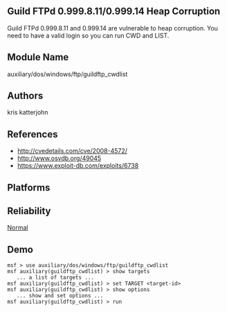 ## Guild FTPd 0.999.8.11/0.999.14 Heap Corruption

Guild FTPd 0.999.8.11 and 0.999.14 are vulnerable to heap 
corruption. You need to have a valid login so you can run 
CWD and LIST.


## Module Name
auxiliary/dos/windows/ftp/guildftp_cwdlist

## Authors
kris katterjohn


## References
* http://cvedetails.com/cve/2008-4572/
* http://www.osvdb.org/49045
* https://www.exploit-db.com/exploits/6738




## Platforms


## Reliability
[Normal](https://github.com/rapid7/metasploit-framework/wiki/Exploit-Ranking)

## Demo

```
msf > use auxiliary/dos/windows/ftp/guildftp_cwdlist
msf auxiliary(guildftp_cwdlist) > show targets
   ... a list of targets ...
msf auxiliary(guildftp_cwdlist) > set TARGET <target-id>
msf auxiliary(guildftp_cwdlist) > show options
   ... show and set options ...
msf auxiliary(guildftp_cwdlist) > run
```
    
    
